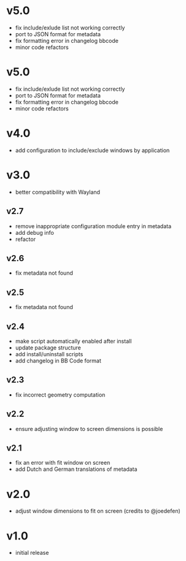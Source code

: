 # v5.0
- fix include/exlude list not working correctly
- port to JSON format for metadata
- fix formatting error in changelog bbcode
- minor code refactors

# v5.0
- fix include/exlude list not working correctly
- port to JSON format for metadata
- fix formatting error in changelog bbcode
- minor code refactors

# v4.0
- add configuration to include/exclude windows by application

# v3.0
- better compatibility with Wayland

## v2.7
- remove inappropriate configuration module entry in metadata
- add debug info
- refactor

## v2.6
- fix metadata not found

## v2.5
- fix metadata not found

## v2.4
- make script automatically enabled after install
- update package structure
- add install/uninstall scripts
- add changelog in BB Code format

## v2.3
- fix incorrect geometry computation

## v2.2
- ensure adjusting window to screen dimensions is possible

## v2.1
- fix an error with fit window on screen
- add Dutch and German translations of metadata

# v2.0
- adjust window dimensions to fit on screen (credits to @joedefen)

# v1.0
- initial release
